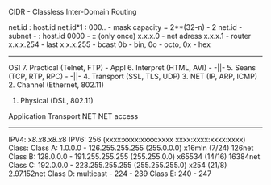 CIDR - Classless Inter-Domain Routing

net.id : host.id
net.id*1 : 000.. - mask
capacity = 2**(32-n) - 2
net.id - subnet - : host.id
0000 - :: (only once)
x.x.x.0 - net adress
x.x.x.1 - router
x.x.x.254 - last
x.x.x.255 - bcast
0b - bin, 0o - octo, 0x - hex

-----
OSI
7. Practical (Telnet, FTP) - Appl
6. Interpret (HTML, AVI) - -||-
5. Seans (TCP, RTP, RPC) - -||-
4. Transport (SSL, TLS, UDP)
3. NET (IP, ARP, ICMP)
2. Channel (Ethernet, 802.11)
1. Physical (DSL, 802.11)

Application
Transport
NET
NET access

-----
IPV4: x*8.x*8.x*8.x*8
IPV6: 256 (xxxx:xxxx:xxxx:xxxx xxxx:xxxx:xxxx:xxxx)
Class:
  Class A: 1.0.0.0 - 126.255.255.255 (255.0.0.0) x16mln (7/24) 126net
  Class B: 128.0.0.0 - 191.255.255.255 (255.255.0.0) x65534 (14/16) 16384net
  Class C: 192.0.0.0 - 223.255.255.255 (255.255.255.0) x254 (21/8) 2.97.152net
  Class D: multicast - 224 - 239
  Class E: 240 - 247
